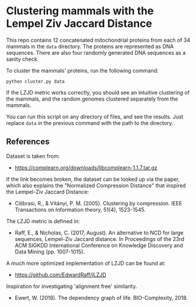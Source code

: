 # Clustering mammals with the Lempel Ziv Jaccard Distance

This repo contains 12 concatenated mitochondrial proteins from each of 34 mammals in the `data` directory.  The proteins are represented as DNA sequences.  There are also four randomly generated DNA sequences as a sanity check.

To cluster the mammals' proteins, run the following command:
```
python cluster.py data
```

If the LZJD metric works correctly, you should see an intuitive clustering of the mammals, and the random genomes clustered separately from the mammals.

You can run this script on any directory of files, and see the results.  Just replace `data` in the previous command with the path to the directory.

## References
Dataset is taken from: 
- https://complearn.org/downloads/libcomplearn-1.1.7.tar.gz

If the link becomes broken, the dataset can be looked up via the paper, which also explains the "Normalized Compression Distance" that inspired the Lempel-Ziv Jaccard Distance:
- Cilibrasi, R., & Vitányi, P. M. (2005). Clustering by compression. IEEE Transactions on Information theory, 51(4), 1523-1545.

The LZJD metric is defined in:
- Raff, E., & Nicholas, C. (2017, August). An alternative to NCD for large sequences, Lempel-Ziv Jaccard distance. In Proceedings of the 23rd ACM SIGKDD International Conference on Knowledge Discovery and Data Mining (pp. 1007-1015).

A much more optimized implementation of LZJD can be found at:
- https://github.com/EdwardRaff/jLZJD

Inspiration for investigating 'alignment free' similarity.
- Ewert, W. (2018). The dependency graph of life. BIO-Complexity, 2018.
